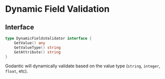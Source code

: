 # Dynamic Field Validation

## Interface

```go
type DynamicFieldsValidator interface {
    GetValue() any
    GetValueType() string
    GetAttribute() string
}
```

Godantic will dynamically validate based on the value type (`string`, `integer`, `float`, etc).
